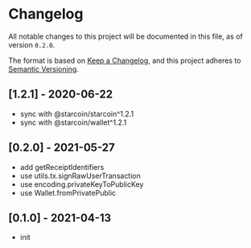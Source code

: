 # Changelog

All notable changes to this project will be documented in this file, as of version `0.2.0`.

The format is based on [Keep a Changelog](https://keepachangelog.com/en/1.0.0/),
and this project adheres to [Semantic Versioning](https://semver.org/spec/v2.0.0.html).

## [1.2.1] - 2020-06-22
- sync with @starcoin/starcoin^1.2.1
- sync with @starcoin/wallet^1.2.1

## [0.2.0] - 2021-05-27
- add getReceiptIdentifiers
- use utils.tx.signRawUserTransaction
- use encoding.privateKeyToPublicKey
- use Wallet.fromPrivatePublic

## [0.1.0] - 2021-04-13
- init